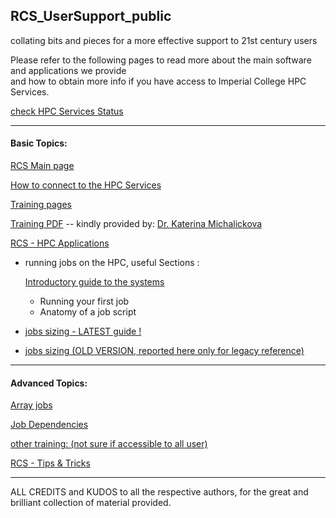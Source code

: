 ## RCS_UserSupport_public

collating bits and pieces for a more effective support to 21st century users  


Please refer to the following pages to read more about the main software and applications we provide  
and how to obtain more info if you have access to Imperial College HPC Services.

[check HPC Services Status](/Service_Status.md)

---

#### Basic Topics:



[RCS Main page](https://www.imperial.ac.uk/admin-services/ict/self-service/research-support/rcs/)

[How to connect to the HPC Services](https://www.imperial.ac.uk/admin-services/ict/self-service/research-support/rcs/support/getting-started/using-ssh/)

[Training pages](https://www.imperial.ac.uk/admin-services/ict/self-service/research-support/rcs/training/)

[Training PDF](https://imperialcollegelondon.app.box.com/s/4ohpl9tr172anl7usfd1l4y9rqbi0dmw)  -- kindly provided by: [Dr. Katerina Michalickova](https://www.imperial.ac.uk/collegedirectory/index.asp?PeopleID=215926)  


[RCS - HPC Applications](https://www.imperial.ac.uk/admin-services/ict/self-service/research-support/rcs/support/applications/)

- running jobs on the HPC, useful Sections  :  

  [Introductory guide to the systems](https://www.imperial.ac.uk/admin-services/ict/self-service/research-support/rcs/support/getting-started/)

  - Running your first job
  - Anatomy of a job script


- [jobs sizing - LATEST guide !](https://wiki.imperial.ac.uk/pages/viewpage.action?spaceKey=HPC&title=New+Job+sizing+guidance)

- [jobs sizing (OLD VERSION, reported here only for legacy reference)](https://www.imperial.ac.uk/admin-services/ict/self-service/research-support/rcs/computing/job-sizing-guidance/)

---

#### Advanced Topics:

[Array jobs](https://www.imperial.ac.uk/admin-services/ict/self-service/research-support/rcs/computing/array-jobs/)

[Job Dependencies](https://www.imperial.ac.uk/admin-services/ict/self-service/research-support/rcs/computing/array-jobs/job-dependencies/)

[other training: (not sure if accessible to all user)](https://imperial.cloud.panopto.eu/Panopto/Pages/Viewer.aspx?id=4d5cc349-00a0-4889-bc53-abc600f32b44)

[RCS - Tips & Tricks](https://imperialcollegelondon.github.io/research-computing-tips/)

--------------------------------------------------------------------------------------------------------------------------------------------



ALL CREDITS and KUDOS to all the respective authors, for the great and brilliant collection of material provided.
